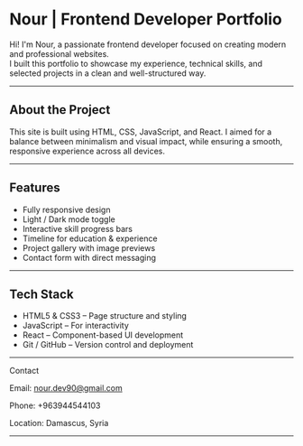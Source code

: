# Nour | Frontend Developer Portfolio

Hi! I'm Nour, a passionate frontend developer focused on creating modern and professional websites.  
I built this portfolio to showcase my experience, technical skills, and selected projects in a clean and well-structured way.

---

## About the Project

This site is built using HTML, CSS, JavaScript, and React. I aimed for a balance between minimalism and visual impact, while ensuring a smooth, responsive experience across all devices.

---

## Features

- Fully responsive design
- Light / Dark mode toggle
- Interactive skill progress bars
- Timeline for education & experience
- Project gallery with image previews
- Contact form with direct messaging

---

## Tech Stack

- HTML5 & CSS3 – Page structure and styling
- JavaScript – For interactivity
- React – Component-based UI development
- Git / GitHub – Version control and deployment

---

Contact

Email: nour.dev90@gmail.com

Phone: +963944544103

Location: Damascus, Syria



---